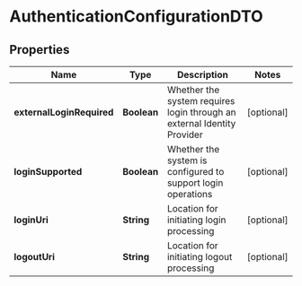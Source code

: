# AuthenticationConfigurationDTO

## Properties
Name | Type | Description | Notes
------------ | ------------- | ------------- | -------------
**externalLoginRequired** | **Boolean** | Whether the system requires login through an external Identity Provider |  [optional]
**loginSupported** | **Boolean** | Whether the system is configured to support login operations |  [optional]
**loginUri** | **String** | Location for initiating login processing |  [optional]
**logoutUri** | **String** | Location for initiating logout processing |  [optional]
